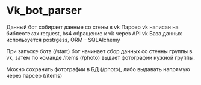# Vk_bot_parser

Данный бот собирает данные со стены в vk
Парсер vk написан на библеотеках request, bs4 обращение к vk через API vk
База данных используется postrgess, ORM - SQLAlchemy

При запуске бота (/start) бот начинает сбор данных со стенны группы в vk,
затем по команде /items (/photo) выдает фотографии нужной группы.

Можно сохранить фотографии в БД (/photo), либо выдавать напрямую через парсер (/items)
 
